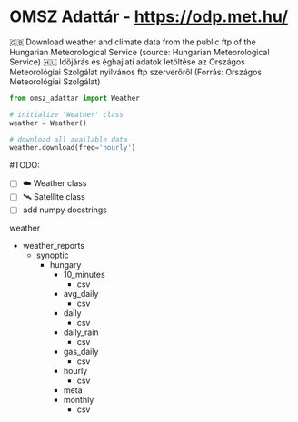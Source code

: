 # OMSZ Adattár - https://odp.met.hu/

🇬🇧 Download weather and climate data from the public ftp of the Hungarian Meteorological Service (source: Hungarian Meteorological Service)
🇭🇺 Időjárás és éghajlati adatok letöltése az Országos Meteorológiai Szolgálat nyilvános ftp szerverőről (Forrás: Országos Meteorológiai Szolgálat)

```python
from omsz_adattar import Weather

# initialize 'Weather' class
weather = Weather()

# download all available data
weather.download(freq='hourly')

```


#TODO:
- [ ] ☁️ Weather class
- [ ] 🛰️ Satellite class
- [ ] add numpy docstrings

weather<br>
- weather_reports <br>
  - synoptic<br>
      - hungary<br>
        - 10_minutes<br>
          - csv<br>
        - avg_daily<br>
          - csv<br>
        - daily<br>
          - csv<br>
        - daily_rain<br>
          - csv<br>
        - gas_daily<br>
          - csv<br>
        - hourly<br>
          - csv<br>
        - meta<br>
        - monthly<br>
          - csv<br>
